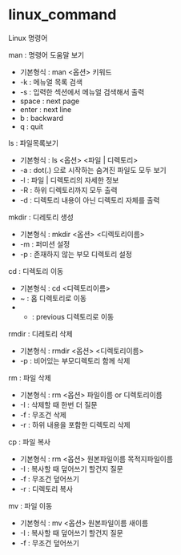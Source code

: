 # linux_command

Linux 명령어

man : 명령어 도움말 보기

- 기본형식 : man <옵션> 키워드
- -k : 메뉴얼 목록 검색
- -s : 입력한 섹션에서 메뉴얼 검색해서 출력
- space : next page
- enter : next line
- b : backward
- q : quit

ls : 파일목록보기

- 기본형식 : ls <옵션> <파일 | 디렉토리>
- -a : dot(.) 으로 시작하는 숨겨진 파일도 모두 보기
- -l : 파일 | 디렉토리의 자세한 정보
- -R : 하위 디렉토리까지 모두 출력
- -d : 디렉토리 내용이 아닌 디렉토리 자체를 출력

mkdir : 디레토리 생성

- 기본형식 : mkdir <옵션> <디렉토리이름>
- -m : 퍼미션 설정
- -p : 존재하지 않는 부모 디렉토리 설정

cd : 디렉토리 이동

- 기본형식 : cd <디렉토리이름>
- ~ : 홈 디렉토리로 이동
- - : previous 디렉토리로 이동

rmdir : 디레토리 삭제

- 기본형식 : rmdir <옵션> <디렉토리이름>
- -p : 비어있는 부모디렉토리 함께 삭제

rm : 파일 삭제

- 기본형식 : rm <옵션> 파일이름 or 디렉토리이름
- -I : 삭제할 때 한번 더 질문
- -f : 무조건 삭제
- -r : 하위 내용을 포함한 디렉토리 삭제

cp : 파일 복사

- 기본형식 : rm <옵션> 원본파일이름 목적지파일이름
- -I : 복사할 때 덮어쓰기 할건지 질문
- -f : 무조건 덮어쓰기
- -r : 디렉토리 복사


mv : 파일 이동

- 기본형식 : mv <옵션> 원본파일이름 새이름
- -I : 복사할 때 덮어쓰기 할건지 질문
- -f : 무조건 덮어쓰기

